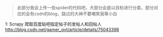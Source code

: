 > 此部分我会上传一些spider的代码吧，大部分会是以目标进行分类，部分对应的会有csdn的blog，路过的大神不要嘲笑我等小白


 1: Scrapy 爬取百度贴吧指定帖子的发帖人和回帖人 <br/>
 http://blog.csdn.net/gamer_gyt/article/details/75043398 <br/>
